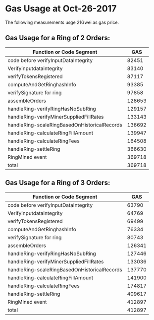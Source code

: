 # Gas Usage at Oct-26-2017

The following measurements usge 21Gwei as gas price.

## Gas Usage for a Ring of 2 Orders:  

    
| Function or Code Segment                     | GAS    |
| ------                                       | ------ |
| code before verifyInputDataIntegrity         | 82451  |
| Verifyinputdataintegrity                     | 83140  |
| verifyTokensRegistered                       | 87117  |
| computeAndGetRinghashInfo                    | 93385  |
| verifySignature for ring                     | 97858  |
| assembleOrders                               | 128653 |
| handleRing-verifyRingHasNoSubRing            | 129157 |
| handleRing-verifyMinerSuppliedFillRates      | 133143 |
| handleRing-scaleRingBasedOnHistoricalRecords | 136692 |
| handleRing-calculateRingFillAmount           | 139947 |
| handleRing-calculateRingFees                 | 164508 |
| handleRing-settleRing                        | 366630 |
| RingMined event                              | 369718 |
| total                                        | 369718 |


## Gas Usage for a Ring of 3 Orders:   
    
| Function or Code Segment                     | GAS    |
| ------                                       | ------ |
| code before verifyInputDataIntegrity         | 63790  |
| Verifyinputdataintegrity                     | 64769  |
| verifyTokensRegistered                       | 69499  |
| computeAndGetRinghashInfo                    | 76334  |
| verifySignature for ring                     | 80743  |
| assembleOrders                               | 126341 |
| handleRing-verifyRingHasNoSubRing            | 127446 |
| handleRing-verifyMinerSuppliedFillRates      | 133036 |
| handleRing-scaleRingBasedOnHistoricalRecords | 137770 |
| handleRing-calculateRingFillAmount           | 141900 |
| handleRing-calculateRingFees                 | 174817 |
| handleRing-settleRing                        | 409617 |
| RingMined event                              | 412897 |
| total                                        | 412897 |
    
